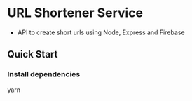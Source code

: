 # URL Shortener Service

- API to create short urls using Node, Express and Firebase

## Quick Start

### Install dependencies

yarn
